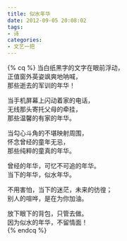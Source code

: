 ```yaml
---
title: 似水年华
date: 2012-09-05 20:08:02
tags:
- 诗
categories:
- 文艺一把
---
```


{% cq %}
当白纸黑字的文字在眼前浮动，  
正值窗外英姿飒爽地呐喊，  
那些逝去的军训的年华！  

当手机屏幕上闪动着家的电话，  
无线那头寄托父母的牵挂，  
那些温馨的有家的年华。  

当勾心斗角的不堪映射周围，  
怀念曾经的童年无忌，  
那些纯粹的童真的年华。  

曾经的年华，可忆不可追的年华。  
当下的年华，似水年华。  

不用害怕，当下的迷茫，未来的彷徨；  
别人的喧哗，是在为你加油。  

放下眼下的背包，只管去做。  
因为似水的年华，不留情面！  
{% endcq %}